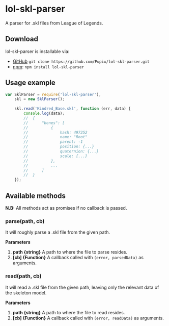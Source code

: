 # lol-skl-parser
A parser for .skl files from League of Legends.

## Download
lol-skl-parser is installable via:

- [GitHub](https://github.com/Pupix/lol-skl-parser) `git clone https://github.com/Pupix/lol-skl-parser.git`
- [npm](https://www.npmjs.com/): `npm install lol-skl-parser`

## Usage example

```js
var SklParser = require('lol-skl-parser'),
    skl = new SklParser();
    
    skl.read('Kindred_Base.skl', function (err, data) {
        console.log(data);
        //  {
        //      "bones": [
        //          {
        //              hash: 497252
        //              name: "Root"
        //              parent: -1
        //              position: {...}
        //              quaternion: {...}
        //              scale: {...}
        //          },
        //          ...
        //      ]
        //  }
    });

```

## Available methods

**N.B:** All methods act as promises if no callback is passed.

### parse(path, cb)

It will roughly parse a .skl file from the given path.

**Parameters**

1. **path {string}** A path to where the file to parse resides.
2. **[cb] {Function}** A callback called with `(error, parsedData)` as arguments.

### read(path, cb)

It will read a .skl file from the given path, leaving only the relevant data of the skeleton model.

**Parameters**

1. **path {string}** A path to where the file to read resides.
2. **[cb] {Function}** A callback called with `(error, readData)` as arguments.

